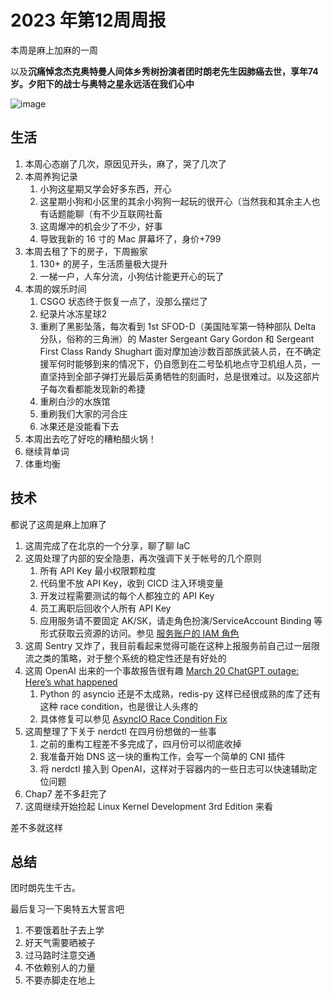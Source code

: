 # 2023 年第12周周报

本周是麻上加麻的一周

以及**沉痛悼念杰克奥特曼人间体乡秀树扮演者团时朗老先生因肺癌去世，享年74岁。夕阳下的战士与奥特之星永远活在我们心中**

![image](https://user-images.githubusercontent.com/7054676/228287041-c86e7928-0da8-4097-b7ff-e575faa8cf8c.png)

## 生活

1. 本周心态崩了几次，原因见开头，麻了，哭了几次了
2. 本周养狗记录
    1. 小狗这星期又学会好多东西，开心
    2. 这星期小狗和小区里的其余小狗狗一起玩的很开心（当然我和其余主人也有话题能聊（有不少互联网社畜
    3. 这周爆冲的机会少了不少，好事
    4. 导致我新的 16 寸的 Mac 屏幕坏了，身价+799
3. 本周去租了下的房子，下周搬家
    1. 130+ 的房子，生活质量极大提升
    2. 一梯一户，人车分流，小狗估计能更开心的玩了
4. 本周的娱乐时间
    1. CSGO 状态终于恢复一点了，没那么摆烂了
    2. 纪录片冰冻星球2
    3. 重刷了黑影坠落，每次看到 1st SFOD-D（美国陆军第一特种部队 Delta 分队，俗称的三角洲）的 Master Sergeant Gary Gordon 和 Sergeant First Class Randy Shughart 面对摩加迪沙数百部族武装人员，在不确定援军何时能够到来的情况下，仍自愿到在二号坠机地点守卫机组人员，一直坚持到全部子弹打光最后英勇牺牲的刻画时，总是很难过。以及这部片子每次看都能发现新的希捷
    4. 重刷白沙的水族馆
    5. 重刷我们大家的河合庄
    6. 冰果还是没能看下去
5. 本周出去吃了好吃的糟粕醋火锅！
6. 继续背单词
7. 体重均衡

## 技术

都说了这周是麻上加麻了

1. 这周完成了在北京的一个分享，聊了聊 IaC
2. 这周处理了内部的安全隐患，再次强调下关于帐号的几个原则
    1. 所有 API Key 最小权限颗粒度
    2. 代码里不放 API Key，收到 CICD 注入环境变量
    3. 开发过程需要测试的每个人都独立的 API Key
    4. 员工离职后回收个人所有 API Key
    5. 应用服务请不要固定 AK/SK，请走角色扮演/ServiceAccount Binding 等形式获取云资源的访问。参见 [服务账户的 IAM 角色](https://docs.aws.amazon.com/zh_cn/eks/latest/userguide/iam-roles-for-service-accounts.html)
3. 这周 Sentry 又炸了，我目前看起来觉得可能在这种上报服务前自己过一层限流之类的策略，对于整个系统的稳定性还是有好处的
4. 这周 OpenAI 出来的一个事故报告很有趣 [March 20 ChatGPT outage: Here’s what happened](https://openai.com/blog/march-20-chatgpt-outage)
    1. Python 的 asyncio 还是不太成熟，redis-py 这样已经很成熟的库了还有这种 race condition，也是很让人头疼的
    2. 具体修复可以参见 [AsyncIO Race Condition Fix](https://github.com/redis/redis-py/pull/2641)
5. 这周整理了下关于 nerdctl 在四月份想做的一些事
    1. 之前的重构工程差不多完成了，四月份可以彻底收掉
    2. 我准备开始 DNS 这一块的重构工作，会写一个简单的 CNI 插件
    3. 将 nerdctl 接入到 OpenAI，这样对于容器内的一些日志可以快速辅助定位问题
6. Chap7 差不多赶完了
7. 这周继续开始捡起 Linux Kernel Development 3rd Edition 来看

差不多就这样

## 总结

团时朗先生千古。

最后复习一下奥特五大誓言吧

1. 不要饿着肚子去上学
2. 好天气需要晒被子
3. 过马路时注意交通
4. 不依赖别人的力量
5. 不要赤脚走在地上
